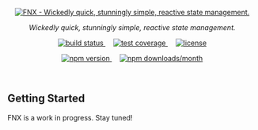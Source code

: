 <p align="center">
  <a href="https://fnx.js.org">
    <img src="https://cdn.rawgit.com/fnxjs/fnx/51fdcc43/logo/logo.svg" alt="FNX - Wickedly quick, stunningly simple, reactive state management."/>
  </a>
</p>

<p align="center">
  <i>Wickedly quick, stunningly simple, reactive state management.</i>
</p>

<p align="center">
  <a href="https://travis-ci.org/fnxjs/fnx">
    <img src="https://img.shields.io/travis/fnxjs/fnx/master.svg?style=flat" alt="build status">
  </a>
  &nbsp;&nbsp;&nbsp;
  <a href="https://coveralls.io/github/fnxjs/fnx?branch=master">
    <img src="https://img.shields.io/coveralls/fnxjs/fnx/master.svg?style=flat" alt="test coverage">
  </a>
  &nbsp;&nbsp;&nbsp;
  <a href="https://en.wikipedia.org/wiki/MIT_License">
    <img src="https://img.shields.io/github/license/fnxjs/fnx.svg?style=flat" alt="license">
  </a>
</p>

<p align="center">
  <a href="https://www.npmjs.com/package/fnx">
    <img src="https://img.shields.io/npm/v/fnx.svg?style=flat" alt="npm version">
  </a>
  &nbsp;&nbsp;&nbsp;
  <a href="https://www.npmjs.com/package/fnx">
    <img src="https://img.shields.io/npm/dm/fnx.svg?style=flat" alt="npm downloads/month">
  </a>
</p>

<br/>

## Getting Started

FNX is a work in progress. Stay tuned!
